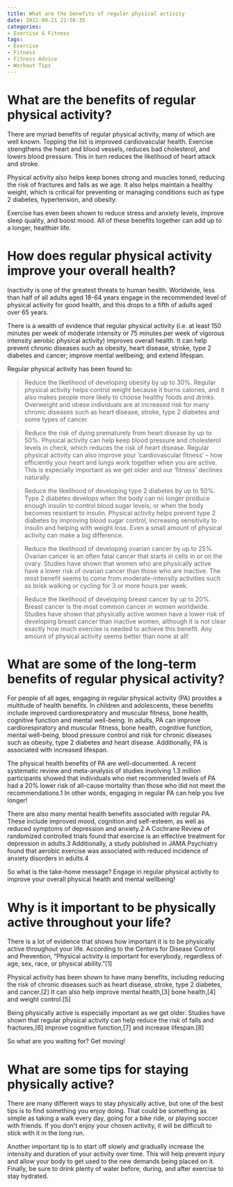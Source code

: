 ```yaml
---
title: What are the benefits of regular physical activity
date: 2022-09-21 21:56:35
categories:
- Exercise & Fitness
tags:
- Exercise
- Fitness
- Fitness Advice
- Workout Tips
---
```



#  What are the benefits of regular physical activity?

There are myriad benefits of regular physical activity, many of which are well known. Topping the list is improved cardiovascular health. Exercise strengthens the heart and blood vessels, reduces bad cholesterol, and lowers blood pressure. This in turn reduces the likelihood of heart attack and stroke.

Physical activity also helps keep bones strong and muscles toned, reducing the risk of fractures and falls as we age. It also helps maintain a healthy weight, which is critical for preventing or managing conditions such as type 2 diabetes, hypertension, and obesity.

Exercise has even been shown to reduce stress and anxiety levels, improve sleep quality, and boost mood. All of these benefits together can add up to a longer, healthier life.

#  How does regular physical activity improve your overall health?

Inactivity is one of the greatest threats to human health. Worldwide, less than half of all adults aged 18-64 years engage in the recommended level of physical activity for good health, and this drops to a fifth of adults aged over 65 years.

There is a wealth of evidence that regular physical activity (i.e. at least 150 minutes per week of moderate intensity or 75 minutes per week of vigorous intensity aerobic physical activity) improves overall health. It can help prevent chronic diseases such as obesity, heart disease, stroke, type 2 diabetes and cancer; improve mental wellbeing; and extend lifespan.

Regular physical activity has been found to:

> Reduce the likelihood of developing obesity by up to 30%. Regular physical activity helps control weight because it burns calories, and it also makes people more likely to choose healthy foods and drinks. Overweight and obese individuals are at increased risk for many chronic diseases such as heart disease, stroke, type 2 diabetes and some types of cancer.

> Reduce the risk of dying prematurely from heart disease by up to 50%. Physical activity can help keep blood pressure and cholesterol levels in check, which reduces the risk of heart disease. Regular physical activity can also improve your ‘cardiovascular fitness’ – how efficiently your heart and lungs work together when you are active. This is especially important as we get older and our ‘fitness’ declines naturally.

> Reduce the likelihood of developing type 2 diabetes by up to 50%. Type 2 diabetes develops when the body can no longer produce enough insulin to control blood sugar levels, or when the body becomes resistant to insulin. Physical activity helps prevent type 2 diabetes by improving blood sugar control, increasing sensitivity to insulin and helping with weight loss. Even a small amount of physical activity can make a big difference.

> Reduce the likelihood of developing ovarian cancer by up to 25%. Ovarian cancer is an often fatal cancer that starts in cells in or on the ovary. Studies have shown that women who are physically active have a lower risk of ovarian cancer than those who are inactive. The most benefit seems to come from moderate-intensity activities such as brisk walking or cycling for 3 or more hours per week.

> Reduce the likelihood of developing breast cancer by up to 20%. Breast cancer is the most common cancer in women worldwide. Studies have shown that physically active women have a lower risk of developing breast cancer than inactive women, although it is not clear exactly how much exercise is needed to achieve this benefit. Any amount of physical activity seems better than none at all!

#  What are some of the long-term benefits of regular physical activity?

For people of all ages, engaging in regular physical activity (PA) provides a multitude of health benefits. In children and adolescents, these benefits include improved cardiorespiratory and muscular fitness, bone health, cognitive function and mental well-being. In adults, PA can improve cardiorespiratory and muscular fitness, bone health, cognitive function, mental well-being, blood pressure control and risk for chronic diseases such as obesity, type 2 diabetes and heart disease. Additionally, PA is associated with increased lifespan.

The physical health benefits of PA are well-documented. A recent systematic review and meta-analysis of studies involving 1.3 million participants showed that individuals who met recommended levels of PA had a 20% lower risk of all-cause mortality than those who did not meet the recommendations.1 In other words, engaging in regular PA can help you live longer!

There are also many mental health benefits associated with regular PA. These include improved mood, cognition and self-esteem, as well as reduced symptoms of depression and anxiety.2 A Cochrane Review of randomized controlled trials found that exercise is an effective treatment for depression in adults.3 Additionally, a study published in JAMA Psychiatry found that aerobic exercise was associated with reduced incidence of anxiety disorders in adults.4

So what is the take-home message? Engage in regular physical activity to improve your overall physical health and mental wellbeing!

#  Why is it important to be physically active throughout your life?

There is a lot of evidence that shows how important it is to be physically active throughout your life. According to the Centers for Disease Control and Prevention, “Physical activity is important for everybody, regardless of age, sex, race, or physical ability.”[1]

 Physical activity has been shown to have many benefits, including reducing the risk of chronic diseases such as heart disease, stroke, type 2 diabetes, and cancer.[2] It can also help improve mental health,[3] bone health,[4] and weight control.[5]

Being physically active is especially important as we get older. Studies have shown that regular physical activity can help reduce the risk of falls and fractures,[6] improve cognitive function,[7] and increase lifespan.[8]

So what are you waiting for? Get moving!

#  What are some tips for staying physically active?

There are many different ways to stay physically active, but one of the best tips is to find something you enjoy doing. That could be something as simple as taking a walk every day, going for a bike ride, or playing soccer with friends. If you don't enjoy your chosen activity, it will be difficult to stick with it in the long run.

Another important tip is to start off slowly and gradually increase the intensity and duration of your activity over time. This will help prevent injury and allow your body to get used to the new demands being placed on it. Finally, be sure to drink plenty of water before, during, and after exercise to stay hydrated.